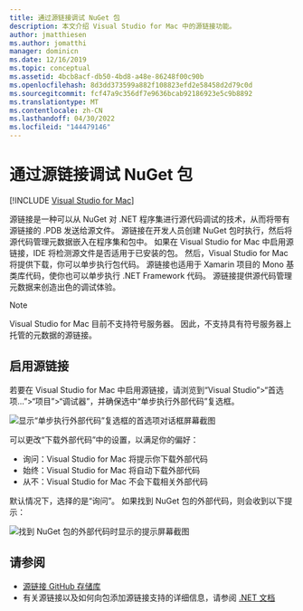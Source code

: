 ```yaml
---
title: 通过源链接调试 NuGet 包
description: 本文介绍 Visual Studio for Mac 中的源链接功能。
author: jmatthiesen
ms.author: jomatthi
manager: dominicn
ms.date: 12/16/2019
ms.topic: conceptual
ms.assetid: 4bcb8acf-db50-4bd8-a48e-86248f00c90b
ms.openlocfilehash: 8d3dd373599a882f108823efd2e58458d2d79c0d
ms.sourcegitcommit: fcf47a9c356df7e9636bcab92186923e5c9b8892
ms.translationtype: MT
ms.contentlocale: zh-CN
ms.lasthandoff: 04/30/2022
ms.locfileid: "144479146"
---
```

# <a name="debugging-into-nuget-packages-with-source-link"></a>通过源链接调试 NuGet 包

 [!INCLUDE [Visual Studio for Mac](~/includes/applies-to-version/vs-mac-only.md)]

源链接是一种可以从 NuGet 对 .NET 程序集进行源代码调试的技术，从而将带有源链接的 .PDB 发送给源文件。 源链接在开发人员创建 NuGet 包时执行，然后将源代码管理元数据嵌入在程序集和包中。 如果在 Visual Studio for Mac 中启用源链接，IDE 将检测源文件是否适用于已安装的包。 然后，Visual Studio for Mac 将提供下载，你可以单步执行包代码。 源链接也适用于 Xamarin 项目的 Mono 基类库代码，使你也可以单步执行 .NET Framework 代码。 源链接提供源代码管理元数据来创造出色的调试体验。

> [!NOTE]
> Visual Studio for Mac 目前不支持符号服务器。 因此，不支持具有符号服务器上托管的元数据的源链接。

## <a name="enable-source-link"></a>启用源链接

若要在 Visual Studio for Mac 中启用源链接，请浏览到“Visual Studio”>“首选项...”>“项目”>“调试器”，并确保选中“单步执行外部代码”复选框。

![显示“单步执行外部代码”复选框的首选项对话框屏幕截图](media/source-link1.png)

可以更改“下载外部代码”中的设置，以满足你的偏好：
* 询问：Visual Studio for Mac 将提示你下载外部代码
* 始终：Visual Studio for Mac 将自动下载外部代码
* 从不：Visual Studio for Mac 不会下载相关外部代码

默认情况下，选择的是“询问”。 如果找到 NuGet 包的外部代码，则会收到以下提示：

![找到 NuGet 包的外部代码时显示的提示屏幕截图](media/source-link2.png)


## <a name="see-also"></a>请参阅

- [源链接 GitHub 存储库](https://github.com/dotnet/sourcelink/blob/master/README.md)
- 有关源链接以及如何向包添加源链接支持的详细信息，请参阅 [.NET 文档](/dotnet/standard/library-guidance/sourcelink)